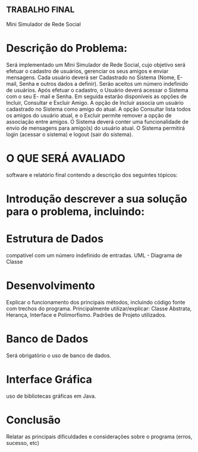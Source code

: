 ## TRABALHO FINAL
Mini Simulador de Rede Social 

# Descrição do Problema: 
Será implementado um Mini Simulador de Rede Social, cujo objetivo será efetuar o cadastro de usuários, gerenciar os seus amigos e enviar mensagens. Cada usuário deverá ser Cadastrado no Sistema (Nome, E-mail, Senha e outros dados a definir). Serão aceitos um número indefinido de usuários. Após efetuar o cadastro, o Usuário deverá acessar o Sistema com o seu E- mail e Senha. Em seguida estarão disponíveis as opções de Incluir, Consultar e Excluir Amigo. A opção de Incluir associa um usuário cadastrado no Sistema como amigo do atual. A opção Consultar lista todos os amigos do usuário atual, e o Excluir permite remover a opção de associação entre amigos. O Sistema deverá conter uma funcionalidade de envio de mensagens para amigo(s) do usuário atual. O Sistema permitirá login (acessar o sistema) e logout (sair do sistema).

# O QUE SERÁ AVALIADO 
software e relatório final contendo a descrição dos seguintes tópicos:
# Introdução descrever a sua solução para o problema, incluindo:
# Estrutura de Dados
compatível com um número indefinido de entradas. UML - Diagrama de Classe
# Desenvolvimento 
Explicar o funcionamento dos principais métodos, incluindo código fonte com trechos do programa. 
Principalmente utilizar/explicar: Classe Abstrata, Herança, Interface e Polimorfismo. Padrões de Projeto utilizados.
# Banco de Dados 
Será obrigatório o uso de banco de dados.
# Interface Gráfica 
uso de bibliotecas gráficas em Java.
# Conclusão 
Relatar as principais dificuldades e considerações sobre o programa (erros, sucesso, etc)

